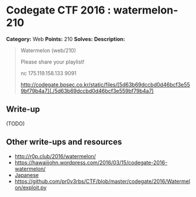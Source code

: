# Codegate CTF 2016 : watermelon-210

**Category:** Web
**Points:** 210
**Solves:** 
**Description:**

> Watermelon (web/210)
> 
> Please share your playlist!
> 
> 
> nc 175.119.158.133 9091
> 
> <http://codegate.bpsec.co.kr/static/files/[5d63b69dccbd0d46bcf3e559bf79b4a7](./5d63b69dccbd0d46bcf3e559bf79b4a7)>


## Write-up

(TODO)

## Other write-ups and resources

* <http://r0p.club/2016/watermelon/> 
* <https://hawaiijohn.wordpress.com/2016/03/15/codegate-2016-watermelon/>
* [Japanese](http://shift-crops.hatenablog.com/entry/2016/03/14/194958)
* <https://github.com/pr0v3rbs/CTF/blob/master/codegate/2016/Watermelon/exploit.py>
